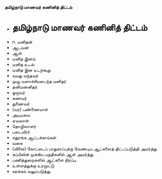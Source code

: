 **தமிழ்நாடு மாணவர் கணினித் திட்டம்**
- # தமிழ்நாடு மாணவர் கணினித் திட்டம்
- n. மனிதன்
- ஆடவன்
- ஆள்
- மனித இனம்
- மனித உடல்
- மனித இன உடற்கூறு
- வயது வந்தவர்
- முழு வளாச்சியடைந்த மனிதர்
- தனிமனனிதர்
- ஒருவர்
- கணவர்
- துணைவர்
- (வர) பண்ணையாள்
- அடிமமை
- ஏவலாள்
- தொழிலாளர்
- படைவீரர்
- சதுரங்க ஆட்டக்காய்கள்
- வகை
- (வினை) கோட்டைப் பாதுகாப்புக்கு வேண்டிய ஆட்களைத் திட்டப்படுத்தி அமர்த்து
- கப்பிலின் முக்கிய பகுதிகளில் ஆள் அமர்த்து
- பணித்துறைகளில் ஆட்களை நிரப்பு
- உள்ளத்துக்கு உரமூட்டு
- ஊக்கம் வலுப்படுத்து.

